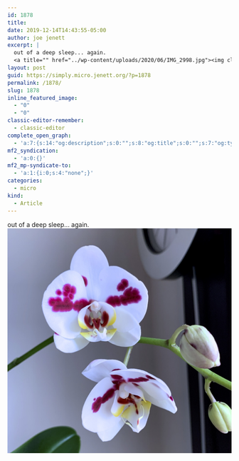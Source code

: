 ```yaml
---
id: 1878
title: 
date: 2019-12-14T14:43:55-05:00
author: joe jenett
excerpt: |
  out of a deep sleep... again.
  <a title="" href="../wp-content/uploads/2020/06/IMG_2998.jpg"><img class="alignnone size-full wp-image-1880" src="../wp-content/uploads/2020/06/IMG_2998.jpg" alt="" width="1512" height="1512"></a>
layout: post
guid: https://simply.micro.jenett.org/?p=1878
permalink: /1878/
slug: 1878
inline_featured_image:
  - "0"
  - "0"
classic-editor-remember:
  - classic-editor
complete_open_graph:
  - 'a:7:{s:14:"og:description";s:0:"";s:8:"og:title";s:0:"";s:7:"og:type";s:0:"";s:12:"twitter:card";s:7:"summary";s:15:"twitter:creator";s:0:"";s:19:"twitter:description";s:0:"";s:8:"og:image";s:0:"";}'
mf2_syndication:
  - 'a:0:{}'
mf2_mp-syndicate-to:
  - 'a:1:{i:0;s:4:"none";}'
categories:
  - micro
kind:
  - Article
---
```

out of a deep sleep... again.<br>[<img loading="lazy" class="alignnone size-full wp-image-1880" src="../wp-content/uploads/2020/06/IMG_2998.jpg" alt="">](../wp-content/uploads/2020/06/IMG_2998.jpg "deep sleep")